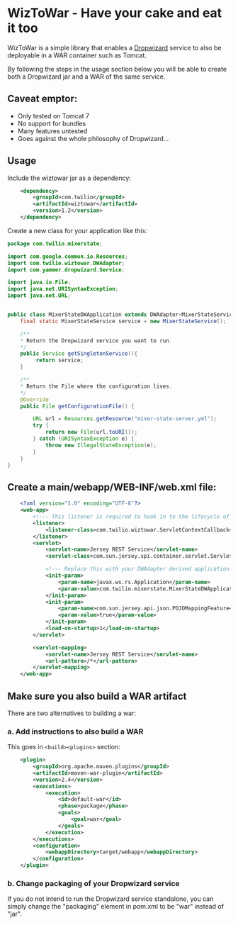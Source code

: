 WizToWar - Have your cake and eat it too
========================================

WizToWar is a simple library that enables a [Dropwizard](http://dropwizard.io) service to also be deployable in a WAR container such as Tomcat.

By following the steps in the usage section below you will be able to create
both a Dropwizard jar and a WAR of the same service.


Caveat emptor:
--------------

* Only tested on Tomcat 7
* No support for bundles
* Many features untested
* Goes against the whole philosophy of Dropwizard...

Usage
------

Include the wiztowar jar as a dependency:

```xml
	<dependency>
		<groupId>com.twilio</groupId>
		<artifactId>wiztowar</artifactId>
		<version>1.2</version>
	</dependency>
```

Create a new class for your application like this:

```java
package com.twilio.mixerstate;

import com.google.common.io.Resources;
import com.twilio.wiztowar.DWAdapter;
import com.yammer.dropwizard.Service;

import java.io.File;
import java.net.URISyntaxException;
import java.net.URL;


public class MixerStateDWApplication extends DWAdapter<MixerStateServiceConfiguration> {
    final static MixerStateService service = new MixerStateService();

    /**
    * Return the Dropwizard service you want to run.
    */
    public Service getSingletonService(){
         return service;
    }

    /**
    * Return the File where the configuration lives.
    */
    @Override
    public File getConfigurationFile() {

        URL url = Resources.getResource("mixer-state-server.yml");
        try {
            return new File(url.toURI());
        } catch (URISyntaxException e) {
            throw new IllegalStateException(e);
        }
    }
}
```


Create a main/webapp/WEB-INF/web.xml file:
------------------------------------------

```xml
	<?xml version="1.0" encoding="UTF-8"?>
	<web-app>
		<!--- This listener is required to hook in to the lifecycle of the WAR -->
		<listener>
			<listener-class>com.twilio.wiztowar.ServletContextCallback</listener-class>
		</listener>
		<servlet>
			<servlet-name>Jersey REST Service</servlet-name>
			<servlet-class>com.sun.jersey.spi.container.servlet.ServletContainer</servlet-class>

			<!--- Replace this with your DWAdapter derived application -->
			<init-param>
				<param-name>javax.ws.rs.Application</param-name>
				<param-value>com.twilio.mixerstate.MixerStateDWApplication</param-value>
			</init-param>
			<init-param>
				<param-name>com.sun.jersey.api.json.POJOMappingFeature</param-name>
				<param-value>true</param-value>
			</init-param>
			<load-on-startup>1</load-on-startup>
		</servlet>

		<servlet-mapping>
			<servlet-name>Jersey REST Service</servlet-name>
			<url-pattern>/*</url-pattern>
		</servlet-mapping>
	</web-app>
```

Make sure you also build a WAR artifact
---------------------------------------------

There are two alternatives to building a war:

### a. Add instructions to also build a WAR

This goes in `<build><plugins>` section:

```xml
	<plugin>
		<groupId>org.apache.maven.plugins</groupId>
		<artifactId>maven-war-plugin</artifactId>
		<version>2.4</version>
		<executions>
			<execution>
				<id>default-war</id>
				<phase>package</phase>
				<goals>
					<goal>war</goal>
				</goals>
			</execution>
		</executions>
		<configuration>
            <webappDirectory>target/webapp</webappDirectory>
		</configuration>
	</plugin>
```

### b. Change packaging of your Dropwizard service

If you do not intend to run the Dropwizard service standalone, you can simply
change the "packaging" element in pom.xml to be "war" instead of "jar".


